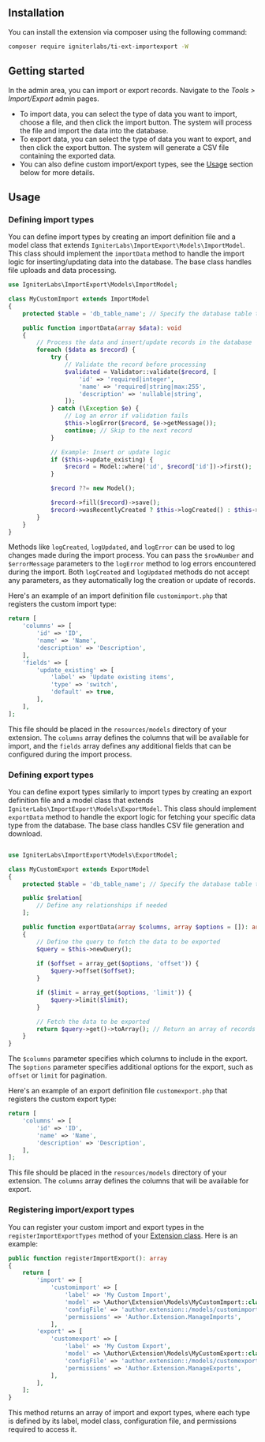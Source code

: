 ## Installation

You can install the extension via composer using the following command:

```bash
composer require igniterlabs/ti-ext-importexport -W
```

## Getting started

In the admin area, you can import or export records. Navigate to the _Tools > Import/Export_ admin pages.

- To import data, you can select the type of data you want to import, choose a file, and then click the import button. The system will process the file and import the data into the database.
- To export data, you can select the type of data you want to export, and then click the export button. The system will generate a CSV file containing the exported data.
- You can also define custom import/export types, see the [Usage](#usage) section below for more details.

## Usage

### Defining import types

You can define import types by creating an import definition file and a model class that extends `IgniterLabs\ImportExport\Models\ImportModel`. This class should implement the `importData` method to handle the import logic for inserting/updating data into the database. The base class handles file uploads and data processing.

```php
use IgniterLabs\ImportExport\Models\ImportModel;

class MyCustomImport extends ImportModel
{
    protected $table = 'db_table_name'; // Specify the database table to import data into

    public function importData(array $data): void
    {
        // Process the data and insert/update records in the database
        foreach ($data as $record) {
            try {
                // Validate the record before processing
                $validated = Validator::validate($record, [
                    'id' => 'required|integer',
                    'name' => 'required|string|max:255',
                    'description' => 'nullable|string',
                ]);
            } catch (\Exception $e) {
                // Log an error if validation fails
                $this->logError($record, $e->getMessage());
                continue; // Skip to the next record
            }

            // Example: Insert or update logic
            if ($this->update_existing) {
                $record = Model::where('id', $record['id'])->first();
            }

            $record ??= new Model();

            $record->fill($record)->save();
            $record->wasRecentlyCreated ? $this->logCreated() : $this->logUpdated();
        }
    }
}
```

Methods like `logCreated`, `logUpdated`, and `logError` can be used to log changes made during the import process. You can pass the `$rowNumber` and `$errorMessage` parameters to the `logError` method to log errors encountered during the import. Both `logCreated` and `logUpdated` methods do not accept any parameters, as they automatically log the creation or update of records.

Here's an example of an import definition file `customimport.php` that registers the custom import type:

```php
return [
    'columns' => [
        'id' => 'ID',
        'name' => 'Name',
        'description' => 'Description',
    ],
    'fields' => [
        'update_existing' => [
            'label' => 'Update existing items',
            'type' => 'switch',
            'default' => true,
        ],
    ],
];
```

This file should be placed in the `resources/models` directory of your extension. The `columns` array defines the columns that will be available for import, and the `fields` array defines any additional fields that can be configured during the import process.

### Defining export types

You can define export types similarly to import types by creating an export definition file and a model class that extends `IgniterLabs\ImportExport\Models\ExportModel`. This class should implement `exportData` method to handle the export logic for fetching your specific data type from the database. The base class handles CSV file generation and download.

```php

use IgniterLabs\ImportExport\Models\ExportModel;

class MyCustomExport extends ExportModel
{
    protected $table = 'db_table_name'; // Specify the database table to export data from

    public $relation[
        // Define any relationships if needed
    ];

    public function exportData(array $columns, array $options = []): array
    {
        // Define the query to fetch the data to be exported
        $query = $this->newQuery();
        
        if ($offset = array_get($options, 'offset')) {
            $query->offset($offset);
        }

        if ($limit = array_get($options, 'limit')) {
            $query->limit($limit);
        }

        // Fetch the data to be exported
        return $query->get()->toArray(); // Return an array of records to be exported
    }
}
```

The `$columns` parameter specifies which columns to include in the export. The `$options` parameter specifies additional options for the export, such as `offset` or `limit` for pagination.

Here's an example of an export definition file `customexport.php` that registers the custom export type:

```php
return [
    'columns' => [
        'id' => 'ID',
        'name' => 'Name',
        'description' => 'Description',
    ],
];
```

This file should be placed in the `resources/models` directory of your extension. The `columns` array defines the columns that will be available for export.

### Registering import/export types

You can register your custom import and export types in the `registerImportExportTypes` method of your [Extension class](https://tastyigniter.com/docs/extend/extension#extension-class). Here is an example:

```php
public function registerImportExport(): array
{
    return [
        'import' => [
            'customimport' => [
                'label' => 'My Custom Import',
                'model' => \Author\Extension\Models\MyCustomImport::class,
                'configFile' => 'author.extension::/models/customimport',
                'permissions' => 'Author.Extension.ManageImports',
            ],
        'export' => [
            'customexport' => [
                'label' => 'My Custom Export',
                'model' => \Author\Extension\Models\MyCustomExport::class,
                'configFile' => 'author.extension::/models/customexport',
                'permissions' => 'Author.Extension.ManageExports',
            ],
        ],
    ];
}
```

This method returns an array of import and export types, where each type is defined by its label, model class, configuration file, and permissions required to access it.